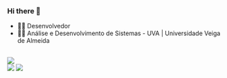 ### Hi there 👋

- 👨‍💻 Desenvolvedor
- 👨‍🎓 Análise e Desenvolvimento de Sistemas - UVA | Universidade Veiga de Almeida

##


<picture>
<source
  srcset="https://github-readme-stats.vercel.app/api?username=edmjr&show_icons=true&theme=dark"
  media="(prefers-color-scheme: dark)"
/>
<source
  srcset="https://github-readme-stats.vercel.app/api?username=edmjr&show_icons=true"
  media="(prefers-color-scheme: light), (prefers-color-scheme: no-preference)"
/>
<img src="https://github-readme-stats.vercel.app/api?username=edmjr&show_icons=true" />
</picture>


<div>
  <a href="https://www.linkedin.com/in/edm-jr" target="_blank"><img src="https://img.shields.io/badge/-LinkedIn-%230077B5?style=for-the-badge&logo=linkedin&logoColor=white" target="_blank"></a> 
  <a href="https://instagram.com/_vivenciador" target="_blank"><img src="https://img.shields.io/badge/-Instagram-%23E4405F?style=for-the-badge&logo=instagram&logoColor=white" target="_blank"></a>
</div>
